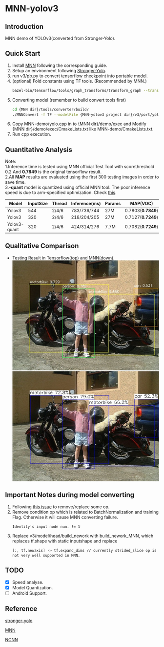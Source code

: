 # MNN-yolov3

## Introduction
MNN demo of YOLOv3(converted from Stronger-Yolo). 

## Quick Start 
1. Install [MNN](https://github.com/alibaba/MNN) following the corresponding guide. 
2. Setup an environment following [Stronger-Yolo](https://github.com/Stinky-Tofu/Stronger-yolo).
3. run v3/pb.py to convert tensorflow checkpoint into portable model.
4. (optional) Fold constants using TF tools. (Recommended by MNN.)
    ``` bash
    bazel-bin/tensorflow/tools/graph_transforms/transform_graph --transforms=fold_constants(ignore_errors=true)
    ```
5. Converting model (remember to build convert tools first)
    ``` bash
    cd {MNN dir}/tools/converter/build/
    ./MNNConvert -f TF --modelFile {MNN-yolov3 project dir}/v3/port/yolov3_opti_fc.pb --MNNModel yolo_opti_fc.mnn --bizCode MNN
    ```
6. Copy MNN-demo/yolo.cpp in to {MNN dir}/demo/exec and  Modify {MNN dir}/demo/exec/CmakeLists.txt like MNN-demo/CmakeLists.txt.
7. Run cpp execution.
## Quantitative Analysis 
Note:  
1.Inference time is tested using MNN official Test Tool with scorethreshold 0.2 And **0.7849** is the original tensorflow result.  
2.All **MAP** results are evaluated using the first 300 testing images in order to save time.  
3.**-quant** model is quantized using official MNN tool. The poor inference speed is due to arm-specified optimization. Check [this](https://github.com/alibaba/MNN/issues/213).

Model|InputSize|Thread|Inference(ms)|Params|MAP(VOC)|
| ------ | ------ | ------ | ------ | ------ |------ |
Yolov3|544|2/4/6| 783/736/744|27M|0.7803(**0.7849**)|
Yolov3|320|2/4/6|218/204/205|27M|0.7127(**0.7249**)|
Yolov3-quant|320|2/4/6|424/314/276|7.7M|0.7082(**0.7249**)|

## Qualitative Comparison
- Testing Result in Tensorflow(top) and MNN(down).   
![Result of Tensorflow](v3/004650_detected.jpg)
![Result of Tensorflow](MNN-demo/004650_MNN.jpg)

## Important Notes during model converting 
1. Following [this issue](https://github.com/onnx/tensorflow-onnx/issues/77#issue-342137999) to remove/replace some op.
2. Remove condition op which is related to BatchNormalization and training Flag. Otherwise it will cause MNN converting failure.
    ```
    Identity's input node num. != 1
    ```
3. Replace v3/model/head/build_nework with build_nework_MNN, which replaces tf.shape with static inputshape and replace 
    ```
    [:, tf.newaxis] -> tf.expand_dims // currently strided_slice op is not very well supported in MNN.
    ```

## TODO
- [x] Speed analyse.
- [x] Model Quantization.
- [ ] Android Support.  

## Reference
[stronger-yolo](https://github.com/Stinky-Tofu/Stronger-yolo)

[MNN](https://github.com/alibaba/MNN)

[NCNN](https://github.com/Tencent/ncnn)
